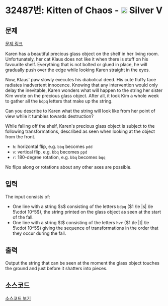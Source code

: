 # 32487번: Kitten of Chaos - <img src="https://static.solved.ac/tier_small/6.svg" style="height:20px" /> Silver V

<!-- performance -->

<!-- 문제 제출 후 깃허브에 푸시를 했을 때 제출한 코드의 성능이 입력될 공간입니다.-->

<!-- end -->

## 문제

[문제 링크](https://boj.kr/32487)


<p>Karen has a beautiful precious glass object on the shelf in her living room. Unfortunately, her cat Klaus does not like it when there is stuff on his favourite shelf. Everything that is not bolted or glued in place, he will gradually push over the edge while looking Karen straight in the eyes.</p>

<p>Now, Klaus' paw slowly executes his diabolical deed. His cute fluffy face radiates inadvertent innocence. Knowing that any intervention would only delay the inevitable, Karen wonders what will happen to the string her sister Kim wrote on the precious glass object. After all, it took Kim a whole week to gather all the <code>bdpq</code> letters that make up the string.</p>

<p>Can you describe to Karen what the string will look like from her point of view while it tumbles towards destruction?</p>

<p>While falling off the shelf, Karen's precious glass object is subject to the following transformations, described as seen when looking at the object from the front.</p>

<ul>
<li><code>h</code>: horizontal flip, e.g. <code>bbq</code> becomes <code>pdd</code></li>
<li><code>v</code>: vertical flip, e.g. <code>bbq</code> becomes <code>ppd</code></li>
<li><code>r</code>: 180-degree rotation, e.g. <code>bbq</code> becomes <code>bqq</code></li>
</ul>

<p>No flips along or rotations about any other axes are possible.</p>



## 입력


<p>The input consists of:</p>

<ul>
<li>One line with a string $s$ consisting of the letters <code>bdpq</code> ($1 \le |s| \le 5\cdot 10^5$), the string printed on the glass object as seen at the start of the fall.</li>
<li>One line with a string $t$ consisting of the letters <code>hvr</code>  ($1 \le |t| \le 5\cdot 10^5$) giving the sequence of transformations in the order that they occur during the fall.</li>
</ul>



## 출력


<p>Output the string that can be seen at the moment the glass object touches the ground and just before it shatters into pieces.</p>



## 소스코드

[소스코드 보기](Kitten%20of%20Chaos.cpp)